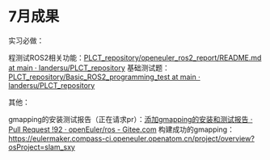 # 7月成果

实习必做：

程测试ROS2相关功能：[PLCT_repository/openeuler_ros2_report/README.md at main · landersu/PLCT_repository](https://github.com/landersu/PLCT_repository/blob/main/openeuler_ros2_report/README.md)
基础测试题：[PLCT_repository/Basic_ROS2_programming_test at main · landersu/PLCT_repository](https://github.com/landersu/PLCT_repository/tree/main/Basic_ROS2_programming_test)

其他：

gmapping的安装测试报告（正在请求pr）：[添加gmapping的安装和测试报告 · Pull Request !92 · openEuler/ros - Gitee.com](https://gitee.com/openeuler/ros/pulls/92)
构建成功的gmapping：<https://eulermaker.compass-ci.openeuler.openatom.cn/project/overview?osProject=slam_sxy>

‍

